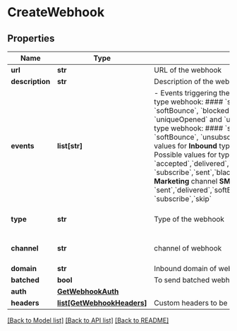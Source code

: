 # CreateWebhook

## Properties
Name | Type | Description | Notes
------------ | ------------- | ------------- | -------------
**url** | **str** | URL of the webhook | 
**description** | **str** | Description of the webhook | [optional] 
**events** | **list[str]** | - Events triggering the webhook. Possible values for **Transactional** type webhook: #### &#x60;sent&#x60; OR &#x60;request&#x60;, &#x60;delivered&#x60;, &#x60;hardBounce&#x60;, &#x60;softBounce&#x60;, &#x60;blocked&#x60;, &#x60;spam&#x60;, &#x60;invalid&#x60;, &#x60;deferred&#x60;, &#x60;click&#x60;, &#x60;opened&#x60;, &#x60;uniqueOpened&#x60; and &#x60;unsubscribed&#x60; - Possible values for **Marketing** type webhook: #### &#x60;spam&#x60;, &#x60;opened&#x60;, &#x60;click&#x60;, &#x60;hardBounce&#x60;, &#x60;softBounce&#x60;, &#x60;unsubscribed&#x60;, &#x60;listAddition&#x60; &amp; &#x60;delivered&#x60; - Possible values for **Inbound** type webhook: #### &#x60;inboundEmailProcessed&#x60; - Possible values for type **Transactional** and channel **SMS** #### &#x60;accepted&#x60;,&#x60;delivered&#x60;,&#x60;softBounce&#x60;,&#x60;hardBounce&#x60;,&#x60;unsubscribe&#x60;,&#x60;reply&#x60;, &#x60;subscribe&#x60;,&#x60;sent&#x60;,&#x60;blacklisted&#x60;,&#x60;skip&#x60; - Possible values for type **Marketing**  channel **SMS** #### &#x60;sent&#x60;,&#x60;delivered&#x60;,&#x60;softBounce&#x60;,&#x60;hardBounce&#x60;,&#x60;unsubscribe&#x60;,&#x60;reply&#x60;, &#x60;subscribe&#x60;,&#x60;skip&#x60;  | 
**type** | **str** | Type of the webhook | [optional] [default to 'transactional']
**channel** | **str** | channel of webhook | [optional] [default to 'email']
**domain** | **str** | Inbound domain of webhook, required in case of event type &#x60;inbound&#x60; | [optional] 
**batched** | **bool** | To send batched webhooks | [optional] 
**auth** | [**GetWebhookAuth**](GetWebhookAuth.md) |  | [optional] 
**headers** | [**list[GetWebhookHeaders]**](GetWebhookHeaders.md) | Custom headers to be send with webhooks | [optional] 

[[Back to Model list]](../README.md#documentation-for-models) [[Back to API list]](../README.md#documentation-for-api-endpoints) [[Back to README]](../README.md)


